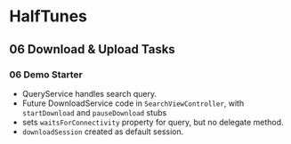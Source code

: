 # HalfTunes
## 06 Download & Upload Tasks

### 06 Demo Starter
* QueryService handles search query.
* Future DownloadService code in `SearchViewController`, with `startDownload` and `pauseDownload` stubs
* sets `waitsForConnectivity` property for query, but no delegate method.
* `downloadSession` created as default session.

